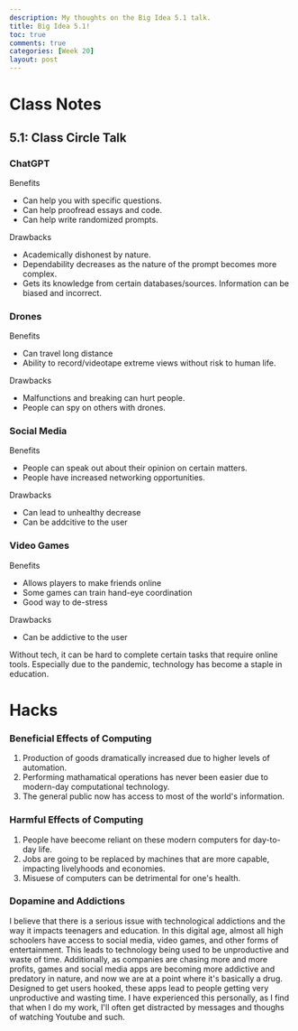 ```yaml
---
description: My thoughts on the Big Idea 5.1 talk.
title: Big Idea 5.1!
toc: true
comments: true
categories: [Week 20]
layout: post
---
```

# Class Notes
## 5.1: Class Circle Talk

### ChatGPT
Benefits
- Can help you with specific questions.
- Can help proofread essays and code.
- Can help write randomized prompts.

Drawbacks
- Academically dishonest by nature.
- Dependability decreases as the nature of the prompt becomes more complex.
- Gets its knowledge from certain databases/sources. Information can be biased and incorrect.

### Drones
Benefits
- Can travel long distance
- Ability to record/videotape extreme views without risk to human life.

Drawbacks
- Malfunctions and breaking can hurt people.
- People can spy on others with drones.

### Social Media
Benefits
- People can speak out about their opinion on certain matters.
- People have increased networking opportunities.

Drawbacks
- Can lead to unhealthy decrease 
- Can be addcitive to the user

### Video Games
Benefits
- Allows players to make friends online
- Some games can train hand-eye coordination
- Good way to de-stress

Drawbacks
- Can be addictive to the user

Without tech, it can be hard to complete certain tasks that require online tools. Especially due to the pandemic, technology has become a staple in education.



# Hacks

### Beneficial Effects of Computing
1. Production of goods dramatically increased due to higher levels of automation.
2. Performing mathamatical operations has never been easier due to modern-day computational technology.
3. The general public now has access to most of the world's information.

### Harmful Effects of Computing
1. People have beecome reliant on these modern computers for day-to-day life.
2. Jobs are going to be replaced by machines that are more capable, impacting livelyhoods and economies.
3. Misuese of computers can be detrimental for one's health.

### Dopamine and Addictions
I believe that there is a serious issue with technological addictions and the way it impacts teenagers and education. In this digital age, almost all high schoolers have access to social media, video games, and other forms of entertainment. This leads to technology being used to be unproductive and waste of time. Additionally, as companies are chasing more and more profits, games and social media apps are becoming more addictive and predatory in nature, and now we are at a point where it's basically a drug. Designed to get users hooked, these apps lead to people getting very unproductive and wasting time. I have experienced this personally, as I find that when I do my work, I'll often get distracted by messages and thoughs of watching Youtube and such. 